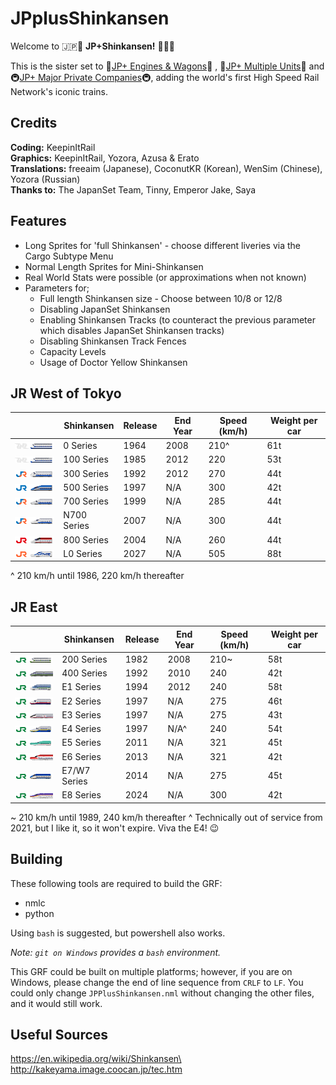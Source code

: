 # JPplusShinkansen

Welcome to 🇯🇵🚅 **JP+Shinkansen!** 🚅🇯🇵

This is the sister set to 🚂[JP+ Engines & Wagons](https://github.com/EmperorJake/JPengines)🚂 , 🚆[JP+ Multiple Units](https://github.com/Tintinfan/JPplusSet)🚆 and 🚇[JP+ Major Private Companies](https://github.com/Yozora3/JPplusPrivate)🚇, adding the world's first High Speed Rail Network's iconic trains.

## Credits
**Coding:** KeepinItRail\
**Graphics:** KeepinItRail, Yozora, Azusa & Erato\
**Translations:** freeaim (Japanese), CoconutKR (Korean), WenSim (Chinese), Yozora (Russian)\
**Thanks to:** The JapanSet Team, Tinny, Emperor Jake, Saya

## Features

* Long Sprites for 'full Shinkansen' - choose different liveries via the Cargo Subtype Menu
* Normal Length Sprites for Mini-Shinkansen
* Real World Stats were possible (or approximations when not known)
* Parameters for;
    * Full length Shinkansen size - Choose between 10/8 or 12/8
    * Disabling JapanSet Shinkansen
    * Enabling Shinkansen Tracks (to counteract the previous parameter which disables JapanSet Shinkansen tracks)
    * Disabling Shinkansen Track Fences
    * Capacity Levels
    * Usage of Doctor Yellow Shinkansen

## JR West of Tokyo

| | Shinkansen | Release | End Year  | Speed (km/h) | Weight per car|
| --- | --- | --- | --- | --- | --- |
|![0 Series](/src/trains/0_series/12/purchase_original.png)| 0 Series | 1964 | 2008 |  210^ | 61t |
|![100 Series](/src/trains/100_series/12/purchase_original_jnr.png)| 100 Series | 1985 | 2012 | 220 | 53t
|![300 Series](/src/trains/300_series/12/purchase.png)| 300 Series | 1992 | 2012 | 270 | 44t|
|![500 Series](/src/trains/500_series/12/purchase.png)| 500 Series | 1997 | N/A | 300 | 42t |
|![700 Series](/src/trains/700_series/12/purchase.png)| 700 Series | 1999 | N/A | 285 | 44t |
|![N700 Series](/src/trains/n700_series/12/buy_n700.png)| N700 Series | 2007 | N/A | 300|44t|
|![800 Series](/src/trains/800_series/12/purchase.png)| 800 Series | 2004 | N/A | 260 | 44t |
|![L0 Series](/src/trains/l0_series/12/purchase_32bpp.png)| L0 Series | 2027 | N/A | 505 | 88t|

^ 210 km/h until 1986, 220 km/h thereafter

## JR East

| | Shinkansen | Release | End Year  | Speed (km/h) | Weight per car |
| --- | --- | --- | --- |--- | --- |
|![200 Series](/src/trains/200_series/12/purchase_original_jre.png)| 200 Series | 1982 | 2008 | 210~ | 58t
|![400 Series](/src/trains/400_series/buy_400.png)| 400 Series | 1992 | 2010 | 240 | 42t
|![E1 Series](/src/trains/e1_series/12/buy_e1_original.png)| E1 Series | 1994 | 2012 | 240 | 58t
|![E2 Series](/src/trains/e2_series/12/buy_red.png)| E2 Series | 1997 | N/A | 275 | 46t
|![E3 Series](/src/trains/e3_series/buy_e3_r.png)| E3 Series | 1997 | N/A | 275 | 43t
|![E4 Series](/src/trains/e4_series/12/purchase_yellow.png)| E4 Series | 1997 | N/A^ | 240 | 54t |
|![E5 Series](/src/trains/e5_series/12/purchase.png)| E5 Series | 2011 | N/A | 321 | 45t
|![E6 Series](/src/trains/e6_series/purchase.png)| E6 Series | 2013| N/A | 321 | 42t
|![E7 Series](/src/trains/e7_series/12/purchase.png)| E7/W7 Series | 2014 | N/A | 275 | 45t
|![E8 Series](/src/trains/e8_series/purchase.png)| E8 Series | 2024 | N/A | 300 | 42t

~ 210 km/h until 1989, 240 km/h thereafter
^ Technically out of service from 2021, but I like it, so it won't expire. Viva the E4! 😉

## Building

These following tools are required to build the GRF:

- nmlc
- python

Using `bash` is suggested, but powershell also works.

*Note: `git on Windows` provides a `bash` environment.*

This GRF could be built on multiple platforms; however, if you are on Windows, please change the end of line sequence from `CRLF` to `LF`. You could only change `JPPlusShinkansen.nml` without changing the other files, and it would still work.

## Useful Sources

https://en.wikipedia.org/wiki/Shinkansen\
http://kakeyama.image.coocan.jp/tec.htm

